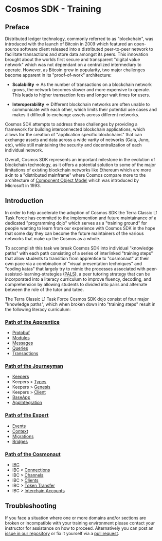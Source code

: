 # Cosmos SDK - Training
## Preface
Distributed ledger technology, commonly referred to as "blockchain", was introduced with the launch of Bitcoin in 2009 which featured an open-source software client released into a distributed peer-to-peer network to facilitate transactions and store data amongst its peers. This innovation brought about the worlds first secure and transparent "digital value network" which was not dependant on a centralized intermediary to operate. However, as Bitcoin grew in popularity, two major challenges become apparent in its "proof-of-work" architecture:

- **Scalability** => As the number of transactions on a blockchain network grows, the network becomes slower and more expensive to operate. This leads to higher transaction fees and longer wait times for users.

- **Interoperability** => Different blockchain networks are often unable to communicate with each other, which limits their potential use cases and makes it difficult to exchange assets across different networks.

Cosmos SDK attempts to address these challenges by providing a framework for building interconnected blockchain applications, which allows for the creation of "application specific blockchains" that can exchange assets and data across a wide varity of networks (Gaia, Juno, etc), while still maintaining the security and decentralization of each individual network.

Overall, Cosmos SDK represents an important milestone in the evolution of blockchain technology, as it offers a potential solution to some of the major limitations of existing blockchain networks like Ethereum which are more akin to a "distributed mainframe" where Cosmos compare more to the architecture of [Component Object Model](https://en.wikipedia.org/wiki/Component_Object_Model) which was introduced by Microsoft in 1993.

## Introduction
In order to help accelerate the adoption of Cosmos SDK the Terra Classic L1 Task Force has commited to the implemention and future maintainance of a dedicated "programming dojo" which serves as a "training ground" for people wanting to learn from our experience with Cosmos SDK in the hope that some day they can become the future maintainers of the various networks that make up the Cosmos as a whole.

To accomplish this task we break Cosmos SDK into individual "knowledge paths" with each path consisting of a series of interlinked "training steps" that allow students to transition from apprentice to "cosmonaut" at their own pace via a combination of "visual presentation techniques" and "coding katas" that largely try to mimic the processes associated with peer-assisted-learning-strategies ([PALS](https://ies.ed.gov/ncee/wwc/docs/interventionReports/wwc_pals_013112.pdf)), a peer tutoring strategy that can be incorporated into a literacy curriculum to improve fluency, decoding, and comprehension by allowing students to divided into pairs and alternate between the role of the tutor and tutee.

The Terra Classic L1 Task Force Cosmos SDK dojo consist of four major "knowledge paths", which when broken down into "training steps" result in the following literacy curriculum:

### [Path of the Apprentice](https://github.com/classic-terra/dojo/tree/main/workshops/cosmos-sdk/apprentice)
- [Protobuf](https://github.com/classic-terra/dojo/tree/main/workshops/cosmos-sdk/apprentice/katas/1/kata)
- [Modules](https://github.com/classic-terra/dojo/tree/main/workshops/cosmos-sdk/apprentice/katas/2/kata)
- [Messages](https://github.com/classic-terra/dojo/tree/main/workshops/cosmos-sdk/apprentice/katas/3/kata)
- [Queries](https://github.com/classic-terra/dojo/tree/main/workshops/cosmos-sdk/apprentice/katas/4/kata)
- [Transactions](https://github.com/classic-terra/dojo/tree/main/workshops/cosmos-sdk/apprentice/katas/5/kata)

### [Path of the Journeyman](https://github.com/classic-terra/dojo/tree/main/workshops/cosmos-sdk/journeyman)
- [Keepers](https://github.com/classic-terra/dojo/tree/main/workshops/cosmos-sdk/journeyman/katas/1/kata)
- Keepers > [Types](https://github.com/classic-terra/dojo/tree/main/workshops/cosmos-sdk/journeyman/katas/2/kata)
- Keepers > [Genesis](https://github.com/classic-terra/dojo/tree/main/workshops/cosmos-sdk/journeyman/katas/3/kata)
- Keepers > [Client](https://github.com/classic-terra/dojo/tree/main/workshops/cosmos-sdk/journeyman/katas/4/kata)
- [BaseApp](https://github.com/classic-terra/dojo/tree/main/workshops/cosmos-sdk/journeyman/katas/5/kata)
- [AppIntegration](https://github.com/classic-terra/dojo/tree/main/workshops/cosmos-sdk/journeyman/katas/6/kata)

### [Path of the Expert](https://github.com/classic-terra/dojo/tree/main/workshops/cosmos-sdk/expert)
- [Events](https://github.com/classic-terra/dojo/tree/main/workshops/cosmos-sdk/expert/katas/1/kata)
- [Context](https://github.com/classic-terra/dojo/tree/main/workshops/cosmos-sdk/expert/katas/2/kata)
- [Migrations](https://github.com/classic-terra/dojo/tree/main/workshops/cosmos-sdk/expert/katas/3/kata)
- [Bridges](https://github.com/classic-terra/dojo/tree/main/workshops/cosmos-sdk/expert/katas/4/kata)

### [Path of the Cosmonaut](https://github.com/classic-terra/dojo/tree/main/workshops/cosmos-sdk/cosmonaut)
- [IBC](https://github.com/classic-terra/dojo/tree/main/workshops/cosmos-sdk/cosmonaut/katas/1/kata)
- IBC > [Connections](https://github.com/classic-terra/dojo/tree/main/workshops/cosmos-sdk/cosmonaut/katas/2/kata)
- IBC > [Channels](https://github.com/classic-terra/dojo/tree/main/workshops/cosmos-sdk/cosmonaut/katas/3/kata)
- IBC > [Clients](https://github.com/classic-terra/dojo/tree/main/workshops/cosmos-sdk/cosmonaut/katas/4/kata)
- IBC > [Token Transfer](https://github.com/classic-terra/dojo/tree/main/workshops/cosmos-sdk/cosmonaut/katas/5/kata)
- IBC > [Interchain Accounts](https://github.com/classic-terra/dojo/tree/main/workshops/cosmos-sdk/cosmonaut/katas/6/kata)

## Troubleshooting
If you face a situation where one or more domains and/or sections are broken or incompatible with your training environment please contact your instructor for assistance on how to proceed. Alternatively you can post an [issue in our repository](https://github.com/classic-terra/dojo/issues) or fix it yourself via a [pull request](https://github.com/classic-terra/dojo/pulls).

